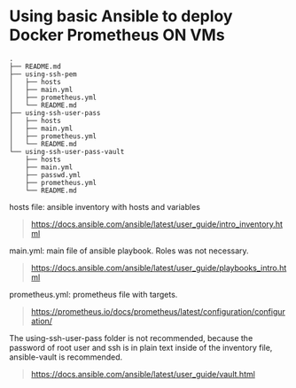# Using basic Ansible to deploy Docker Prometheus ON VMs


    .
    ├── README.md
    ├── using-ssh-pem
    │   ├── hosts
    │   ├── main.yml
    │   ├── prometheus.yml
    │   └── README.md
    ├── using-ssh-user-pass
    │   ├── hosts
    │   ├── main.yml
    │   ├── prometheus.yml
    │   └── README.md
    └── using-ssh-user-pass-vault
        ├── hosts
        ├── main.yml
        ├── passwd.yml
        ├── prometheus.yml
        └── README.md

hosts file: ansible inventory with hosts and variables
> https://docs.ansible.com/ansible/latest/user_guide/intro_inventory.html

main.yml: main file of ansible playbook. Roles was not necessary.
> https://docs.ansible.com/ansible/latest/user_guide/playbooks_intro.html

prometheus.yml: prometheus file with targets.
> https://prometheus.io/docs/prometheus/latest/configuration/configuration/

The using-ssh-user-pass folder is not recommended, because the password of root user and ssh is in plain text inside of the inventory file, ansible-vault is recommended.

> https://docs.ansible.com/ansible/latest/user_guide/vault.html
